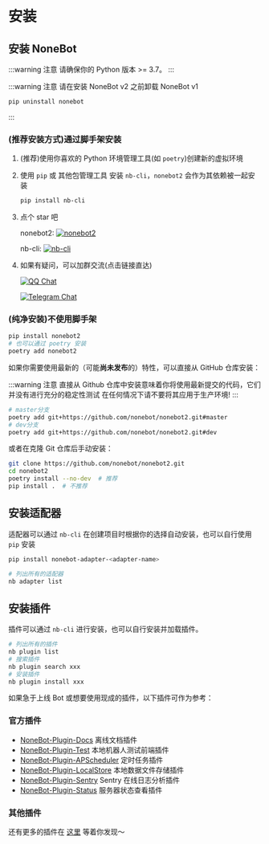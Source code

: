 # 安装

## 安装 NoneBot

:::warning 注意
请确保你的 Python 版本 >= 3.7。
:::

:::warning 注意
请在安装 NoneBot v2 之前卸载 NoneBot v1

```bash
pip uninstall nonebot
```

:::

### (推荐安装方式)通过脚手架安装

1. (推荐)使用你喜欢的 Python 环境管理工具(如 `poetry`)创建新的虚拟环境
2. 使用 `pip` 或 其他包管理工具 安装 `nb-cli`，`nonebot2` 会作为其依赖被一起安装

   ```bash
   pip install nb-cli
   ```

3. 点个 star 吧

   nonebot2: [![nonebot2](https://img.shields.io/github/stars/nonebot/nonebot2?style=social)](https://github.com/nonebot/nonebot2)

   nb-cli: [![nb-cli](https://img.shields.io/github/stars/nonebot/nb-cli?style=social)](https://github.com/nonebot/nb-cli)

4. 如果有疑问，可以加群交流(点击链接直达)

   [![QQ Chat](https://img.shields.io/badge/QQ%E7%BE%A4-768887710-orange?style=social)](https://jq.qq.com/?_wv=1027&k=5OFifDh)

   [![Telegram Chat](https://img.shields.io/badge/telegram-cqhttp-blue?style=social)](https://t.me/cqhttp)

### (纯净安装)不使用脚手架

```bash
pip install nonebot2
# 也可以通过 poetry 安装
poetry add nonebot2
```

如果你需要使用最新的（可能**尚未发布**的）特性，可以直接从 GitHub 仓库安装：

:::warning 注意
直接从 Github 仓库中安装意味着你将使用最新提交的代码，它们并没有进行充分的稳定性测试
在任何情况下请不要将其应用于生产环境!
:::

```bash
# master分支
poetry add git+https://github.com/nonebot/nonebot2.git#master
# dev分支
poetry add git+https://github.com/nonebot/nonebot2.git#dev
```

或者在克隆 Git 仓库后手动安装：

```bash
git clone https://github.com/nonebot/nonebot2.git
cd nonebot2
poetry install --no-dev  # 推荐
pip install .  # 不推荐
```

## 安装适配器

适配器可以通过 `nb-cli` 在创建项目时根据你的选择自动安装，也可以自行使用 `pip` 安装

```bash
pip install nonebot-adapter-<adapter-name>
```

```bash
# 列出所有的适配器
nb adapter list
```

## 安装插件

插件可以通过 `nb-cli` 进行安装，也可以自行安装并加载插件。

```bash
# 列出所有的插件
nb plugin list
# 搜索插件
nb plugin search xxx
# 安装插件
nb plugin install xxx
```

如果急于上线 Bot 或想要使用现成的插件，以下插件可作为参考：

### 官方插件

- [NoneBot-Plugin-Docs](https://github.com/nonebot/nonebot2/tree/master/packages/nonebot-plugin-docs) 离线文档插件
- [NoneBot-Plugin-Test](https://github.com/nonebot/plugin-test) 本地机器人测试前端插件
- [NoneBot-Plugin-APScheduler](https://github.com/nonebot/plugin-apscheduler) 定时任务插件
- [NoneBot-Plugin-LocalStore](https://github.com/nonebot/plugin-localstore) 本地数据文件存储插件
- [NoneBot-Plugin-Sentry](https://github.com/cscs181/QQ-GitHub-Bot/tree/master/src/plugins/nonebot_plugin_sentry) Sentry 在线日志分析插件
- [NoneBot-Plugin-Status](https://github.com/cscs181/QQ-GitHub-Bot/tree/master/src/plugins/nonebot_plugin_status) 服务器状态查看插件

### 其他插件

还有更多的插件在 [这里](/plugin-store.md) 等着你发现～
